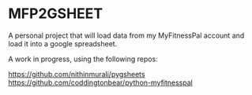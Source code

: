 # MFP2GSHEET
A personal project that will load data from my MyFitnessPal account and load it into a google spreadsheet.


A work in progress, using the following repos:

https://github.com/nithinmurali/pygsheets
https://github.com/coddingtonbear/python-myfitnesspal
